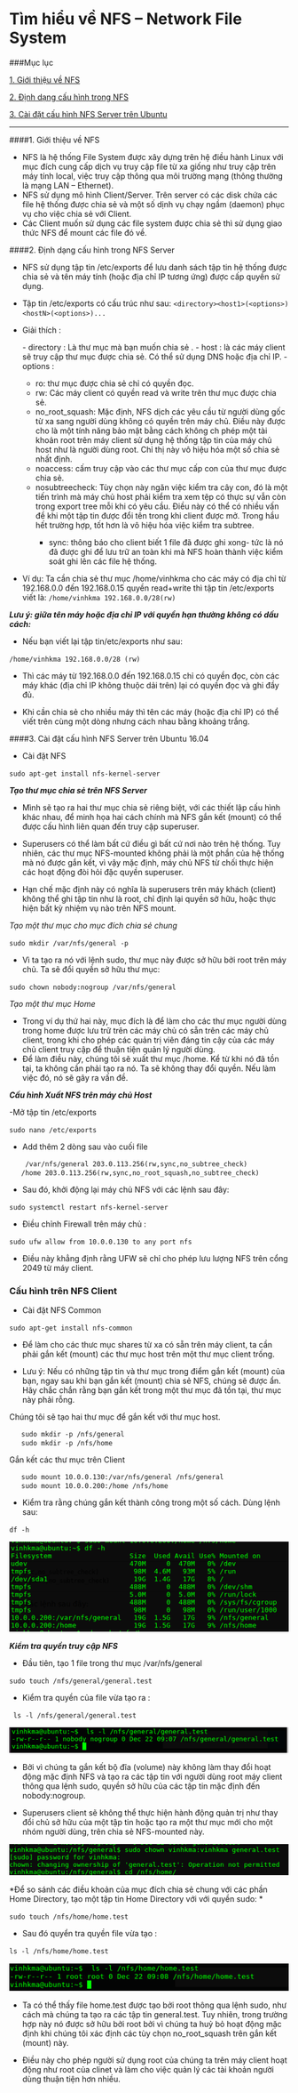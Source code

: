 # Tìm hiểu về NFS – Network File System 
###Mục lục

[1. Giới thiệu về NFS](#about-nfs)

[2. Định dạng cấu hình trong NFS](#format-nfs)

[3. Cài đặt cấu hình NFS Server trên Ubuntu](#install-nfs) 

---

####<a name="about-nfs"></a>1. Giới thiệu về NFS

- NFS là hệ thống File System được xây dựng trên hệ điều hành Linux với mục đích cung cấp dịch vụ truy cập file từ xa giống như truy cập trên máy tính local, việc truy cập thông qua môi trường mạng (thông thường là mạng LAN – Ethernet). 
- NFS sử dụng mô hình Client/Server. Trên server có các disk chứa các file hệ thống được chia sẻ và một số dịnh vụ chạy ngầm (daemon) phục vụ cho việc chia sẻ với Client.
- Các Client muốn sử dụng các file system được chia sẻ thì sử dụng giao thức NFS để mount các file đó về.


####<a name="format-nfs"></a>2. Định dạng cấu hình trong NFS Server

- NFS sử dụng tập tin /etc/exports để lưu danh sách tập tin hệ thống được chia sẻ và tên máy tính (hoặc địa chỉ IP tương ứng) được cấp quyền sử dụng. 
- Tập tin /etc/exports có cấu trúc như sau:
`<directory><host1>(<options>) <hostN>(<options>)...`

- Giải thích :
<ul>
- directory : Là thư mục mà bạn muốn chia sẻ .
- host : là các máy client sẽ truy cập thư mục được chia sẻ. Có thể sử dụng DNS hoặc địa chỉ IP.
- options :
<ul>
<li> ro: thư mục được chia sẻ chỉ có quyền đọc. </li>
<li>rw: Các máy client có quyền read và write trên thư mục được chia sẻ.</li>
<li>no_root_squash:  Mặc định, NFS dịch các yêu cầu từ người dùng gốc từ xa sang người dùng không có quyền trên máy chủ. Điều này được cho là một tính năng bảo mật bằng cách không ch phép một tài khoản root trên máy client sử dụng hệ thống tập tin của máy chủ host như là người dùng root. Chỉ thị này vô hiệu hóa một số chia sẻ nhất định.
</li>
<li>noaccess: cấm truy cập vào các thư mục cấp con của thư mục được chia sẻ.​ </li>
<li> nosubtreecheck: Tùy chọn này ngăn việc kiểm tra cây con, đó là một tiến trình mà máy chủ host phải kiểm tra xem tệp có thực sự vẫn còn trong export tree mỗi khi có yêu cầu. Điều này có thể có nhiều vấn đề khi một tập tin được đổi tên trong khi client được mở. Trong hầu hết trường hợp, tốt hơn là vô hiệu hóa việc kiểm tra subtree.</li>

- sync: thông báo cho client biết 1 file đã được ghi xong- tức là nó đã được ghi để lưu trữ an toàn khi mà NFS hoàn thành việc kiểm soát ghi lên các file hệ thống. 
</ul>
</ul>

- Ví dụ: Ta cần chia sẻ thư mục /home/vinhkma cho các máy có địa chỉ từ 192.168.0.0 đến 192.168.0.15 quyền read+write thì tập tin /etc/exports viết là:
`/home/vinhkma 192.168.0.0/28(rw)​`

***Lưu ý: giữa tên máy hoặc địa chỉ IP với quyền hạn thường không có dấu cách:*** 
- Nếu bạn viết lại tập tin/etc/exports như sau:

`/home/vinhkma 192.168.0.0/28 (rw)​`

- Thì các máy từ 192.168.0.0 đến 192.168.0.15 chỉ có quyền đọc, còn các máy khác (địa chỉ IP không thuộc dải trên) lại có quyền đọc và ghi đầy đủ.

- Khi cần chia sẻ cho nhiều máy thì tên các máy (hoặc địa chỉ IP) có thể viết trên cùng một dòng nhưng cách nhau bằng khoảng trắng.

####<a name="install-nfs"></a>3. Cài đặt cấu hình NFS Server trên Ubuntu 16.04

- Cài đặt NFS

`sudo apt-get install nfs-kernel-server`

 ***Tạo thư mục chia sẻ trên NFS Server***

- Mình sẽ tạo ra hai thư mục chia sẻ riêng biệt, với các thiết lập cấu hình khác nhau, để minh họa hai cách chính mà NFS gắn kết (mount) có thể được cấu hình liên quan đến truy cập superuser.

- Superusers có thể làm bất cứ điều gì bất cứ nơi nào trên hệ thống. Tuy nhiên, các thư mục NFS-mounted không phải là một phần của hệ thống mà nó được gắn kết, vì vậy mặc định, máy chủ NFS từ chối thực hiện các hoạt động đòi hỏi đặc quyền superuser.

- Hạn chế mặc định này có nghĩa là superusers trên máy khách (client) không thể ghi tập tin như là root, chỉ định lại quyền sở hữu, hoặc thực hiện bất kỳ nhiệm vụ nào trên NFS mount.

*Tạo một thư mục cho mục đích chia sẻ chung*

 `sudo mkdir /var/nfs/general -p`
 
- Vì ta tạo ra nó với lệnh sudo, thư mục này được sở hữu bởi root trên máy chủ. Ta sẽ đổi quyền sở hữu thư mục:

`sudo chown nobody:nogroup /var/nfs/general`

*Tạo một thư mục Home*

 - Trong ví dụ thứ hai này, mục đích là để làm cho các thư mục người dùng trong home được lưu trữ trên các máy chủ có sẵn trên các máy chủ client, trong khi cho phép các quản trị viên đáng tin cậy của các máy chủ client truy cập để thuận tiện quản lý người dùng.
- Để làm điều này, chúng tôi sẽ xuất thư mục /home. Kể từ khi nó đã tồn tại, ta không cần phải tạo ra nó. Ta sẽ không thay đổi quyền. Nếu làm việc đó, nó sẽ gây ra vấn đề.

***Cấu hình Xuất NFS trên máy chủ Host***

-Mở tập tin /etc/exports

 `sudo nano /etc/exports`
 
 - Add thêm 2 dòng sau vào cuối file 
 
```
    /var/nfs/general 203.0.113.256(rw,sync,no_subtree_check)
   /home 203.0.113.256(rw,sync,no_root_squash,no_subtree_check) 
```

- Sau đó, khởi động lại máy chủ NFS với các lệnh sau đây:

`sudo systemctl restart nfs-kernel-server `

- Điều chỉnh Firewall trên máy chủ :

`sudo ufw allow from 10.0.0.130 to any port nfs`

- Điều này khẳng định rằng UFW sẽ chỉ cho phép lưu lượng NFS trên cổng 2049 từ máy client.

### Cấu hình trên NFS Client

- Cài đặt NFS Common 

`sudo apt-get install nfs-common`

- Để làm cho các thưc mục shares từ xa có sẵn trên máy client, ta cần phải gắn kết (mount) các thư mục host trên một thư mục client trống.

- Lưu ý: Nếu có những tập tin và thư mục trong điểm gắn kết (mount) của bạn, ngay sau khi bạn gắn kết (mount) chia sẻ NFS, chúng sẽ được ẩn. Hãy chắc chắn rằng bạn gắn kết trong một thư mục đã tồn tại, thư mục này phải rỗng.

Chúng tôi sẽ tạo hai thư mục để gắn kết với thư mục host.

```
   sudo mkdir -p /nfs/general
   sudo mkdir -p /nfs/home 
```

 Gắn kết các thư mục trên Client
 
 ```
    sudo mount 10.0.0.130:/var/nfs/general /nfs/general
    sudo mount 10.0.0.200:/home /nfs/home
```

- Kiểm tra rằng chúng gắn kết thành công trong một số cách. Dùng lệnh sau:

`df -h`

![](images/du-h.png)

***Kiểm tra quyền truy cập NFS***

- Đầu tiên, tạo 1 file trong thư mục /var/nfs/general

`sudo touch /nfs/general/general.test `

- Kiểm tra quyền của file vừa tạo ra :

` ls -l /nfs/general/general.test`

![](images/test1.png)

- Bởi vì chúng ta gắn kết bộ đĩa (volume) này không làm thay đổi hoạt động mặc định NFS và tạo ra các tập tin với người dùng root máy client thông qua lệnh sudo, quyền sở hữu của các tập tin mặc định đến nobody:nogroup.

- Superusers client sẽ không thể thực hiện hành động quản trị như thay đổi chủ sở hữu của một tập tin hoặc tạo ra một thư mục mới cho một nhóm người dùng, trên chia sẻ NFS-mounted này.

![](images/test3.png)

*Để so sánh các điều khoản của mục đích chia sẻ chung với các phần Home Directory, tạo một tập tin Home Directory với với quyền sudo:
*

`sudo touch /nfs/home/home.test`

- Sau đó quyển tra quyền file vừa tạo :

`ls -l /nfs/home/home.test`

![](images/test2.png)

- Ta có thể thấy file home.test được tạo bởi root thông qua lệnh sudo, như  cách mà chúng ta tạo ra các tập tin general.test. Tuy nhiên, trong trường hợp này nó được sở hữu bởi root bởi vì chúng ta huỷ bỏ hoạt động mặc định khi chúng tôi xác định các tùy chọn no_root_squash trên gắn kết (mount) này.

- Điều này cho phép người sử dụng root của chúng ta trên máy client hoạt động như root của clinet và làm cho việc quản lý các tài khoản người dùng thuận tiện hơn nhiều.
